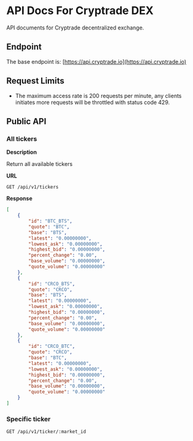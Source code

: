 # API Docs For Cryptrade DEX

API documents for Cryptrade decentralized exchange.

## Endpoint
The base endpoint is: [https://api.cryptrade.io](https://api.cryptrade.io)

## Request Limits
* The maximum access rate is 200 requests per minute, any clients initiates more requests will be throttled with status code 429.

## Public API

### All tickers

**Description**

Return all available tickers

**URL**
```
GET /api/v1/tickers
```

**Response**
```json
[
    {
        "id": "BTC_BTS",
        "quote": "BTC",
        "base": "BTS",
        "latest": "0.00000000",
        "lowest_ask": "0.00000000",
        "highest_bid": "0.00000000",
        "percent_change": "0.00",
        "base_volume": "0.00000000",
        "quote_volume": "0.00000000"
    },
    {
        "id": "CRCO_BTS",
        "quote": "CRCO",
        "base": "BTS",
        "latest": "0.00000000",
        "lowest_ask": "0.00000000",
        "highest_bid": "0.00000000",
        "percent_change": "0.00",
        "base_volume": "0.00000000",
        "quote_volume": "0.00000000"
    },
    {
        "id": "CRCO_BTC",
        "quote": "CRCO",
        "base": "BTC",
        "latest": "0.00000000",
        "lowest_ask": "0.00000000",
        "highest_bid": "0.00000000",
        "percent_change": "0.00",
        "base_volume": "0.00000000",
        "quote_volume": "0.00000000"
    }
]
```




### Specific ticker
```
GET /api/v1/ticker/:market_id
```
